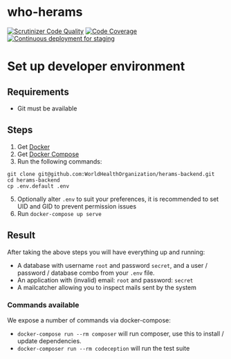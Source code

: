 # who-herams
[![Scrutinizer Code Quality](https://scrutinizer-ci.com/g/herams-who/herams-backend/badges/quality-score.png?b=master)](https://scrutinizer-ci.com/g/herams-who/herams-backend/?branch=master)
[![Code Coverage](https://scrutinizer-ci.com/g/herams-who/herams-backend/badges/coverage.png?b=master)](https://scrutinizer-ci.com/g/herams-who/herams-backend/?branch=master)
[![Continuous deployment for staging](https://github.com/HeRAMS-WHO/herams-backend/workflows/Continuous%20deployment%20for%20staging/badge.svg)](https://github.com/HeRAMS-WHO/herams-backend/actions?query=workflow%3A%22Continuous+deployment+for+staging%22)

# Set up developer environment

## Requirements
- Git must be available

## Steps
1. Get [Docker](https://docs.docker.com/install/)
2. Get [Docker Compose](https://docs.docker.com/compose/install/)
3. Run the following commands:
 ```
 git clone git@github.com:WorldHealthOrganization/herams-backend.git
 cd herams-backend
 cp .env.default .env
 ```
5. Optionally alter `.env` to suit your preferences, it is recommended to set UID and GID to prevent permission issues
6. Run `docker-compose up serve`

## Result
After taking the above steps you will have everything up and running:
- A database with username `root` and password `secret`, and a user / password / database combo from your `.env` file.
- An application with (invalid) email: `root` and password: `secret`
- A mailcatcher allowing you to inspect mails sent by the system

### Commands available
We expose a number of commands via docker-compose:
- `docker-compose run --rm composer` will run composer, use this to install / update dependencies.
- `docker-composer run --rm codeception` will run the test suite


